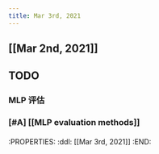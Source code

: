 ```yaml
---
title: Mar 3rd, 2021
---
```


## [[Mar 2nd, 2021]]
## TODO
### MLP 评估
### [#A] [[MLP evaluation methods]]
####
:PROPERTIES:
:ddl: [[Mar 3rd, 2021]]
:END:
